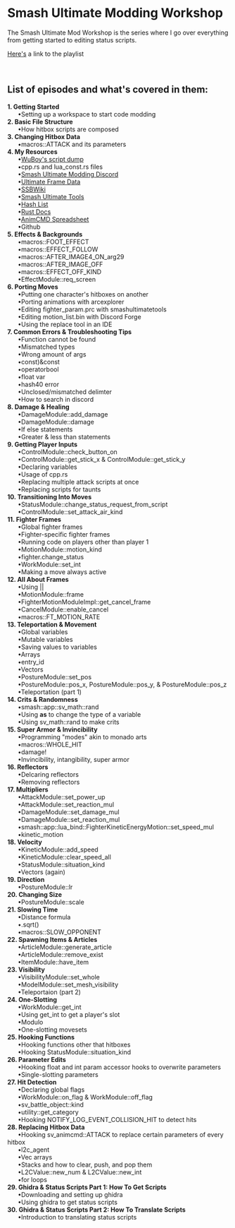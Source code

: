 # Smash Ultimate Modding Workshop
The Smash Ultimate Mod Workshop is the series where I go over everything from getting started to editing status scripts.

<a href="https://www.youtube.com/playlist?list=PLJ8C0Hk2ZKHvxjfFylRUIbVnDUvxLdejh">Here's</a> a link to the playlist

<br><h2>List of episodes and what's covered in them:</h2>
<b>1. Getting Started</b>
<br>&nbsp;&nbsp;&nbsp;&nbsp;&nbsp;&nbsp;•Setting up a workspace to start code modding
<br><b>2. Basic File Structure</b>
  <br>&nbsp;&nbsp;&nbsp;&nbsp;&nbsp;&nbsp;•How hitbox scripts are composed
<br><b>3. Changing Hitbox Data</b>
  <br>&nbsp;&nbsp;&nbsp;&nbsp;&nbsp;&nbsp;•macros::ATTACK and its parameters
<br><b>4. My Resources</b>
  <br>&nbsp;&nbsp;&nbsp;&nbsp;&nbsp;&nbsp;•<a href="https://github.com/WuBoytH/SSBU-Dumped-Scripts/tree/main/smashline">WuBoy's script dump</a>
  <br>&nbsp;&nbsp;&nbsp;&nbsp;&nbsp;&nbsp;•cpp.rs and lua_const.rs files
  <br>&nbsp;&nbsp;&nbsp;&nbsp;&nbsp;&nbsp;•<a href="https://discord.gg/ASJyTrZ">Smash Ultimate Modding Discord</a>
  <br>&nbsp;&nbsp;&nbsp;&nbsp;&nbsp;&nbsp;•<a href="https://ultimateframedata.com/">Ultimate Frame Data</a>
  <br>&nbsp;&nbsp;&nbsp;&nbsp;&nbsp;&nbsp;•<a href="https://www.ssbwiki.com/">SSBWiki</a>
  <br>&nbsp;&nbsp;&nbsp;&nbsp;&nbsp;&nbsp;•<a href="https://smashultimatetools.com/">Smash Ultimate Tools</a>
  <br>&nbsp;&nbsp;&nbsp;&nbsp;&nbsp;&nbsp;•<a href="https://raw.githubusercontent.com/ultimate-research/param-labels/master/ParamLabels.csv">Hash List</a>
  <br>&nbsp;&nbsp;&nbsp;&nbsp;&nbsp;&nbsp;•<a href="https://ultimate-research.github.io/skyline-rs-template/doc/smash/index.html">Rust Docs</a>
  <br>&nbsp;&nbsp;&nbsp;&nbsp;&nbsp;&nbsp;•<a href="https://docs.google.com/spreadsheets/d/1q_TpWoQkr9YWgQ7fc3JpHuU9zKfCLtl80Uodcyc0NPY/edit#gid=0">AnimCMD Spreadsheet</a>
  <br>&nbsp;&nbsp;&nbsp;&nbsp;&nbsp;&nbsp;•Github
<br><b>5. Effects & Backgrounds</b>
  <br>&nbsp;&nbsp;&nbsp;&nbsp;&nbsp;&nbsp;•macros::FOOT_EFFECT
  <br>&nbsp;&nbsp;&nbsp;&nbsp;&nbsp;&nbsp;•macros::EFFECT_FOLLOW
  <br>&nbsp;&nbsp;&nbsp;&nbsp;&nbsp;&nbsp;•macros::AFTER_IMAGE4_ON_arg29
  <br>&nbsp;&nbsp;&nbsp;&nbsp;&nbsp;&nbsp;•macros::AFTER_IMAGE_OFF
  <br>&nbsp;&nbsp;&nbsp;&nbsp;&nbsp;&nbsp;•macros::EFFECT_OFF_KIND
  <br>&nbsp;&nbsp;&nbsp;&nbsp;&nbsp;&nbsp;•EffectModule::req_screen
<br><b>6. Porting Moves</b>
  <br>&nbsp;&nbsp;&nbsp;&nbsp;&nbsp;&nbsp;•Putting one character's hitboxes on another
  <br>&nbsp;&nbsp;&nbsp;&nbsp;&nbsp;&nbsp;•Porting animations with arcexplorer
  <br>&nbsp;&nbsp;&nbsp;&nbsp;&nbsp;&nbsp;•Editing fighter_param.prc with smashultimatetools
  <br>&nbsp;&nbsp;&nbsp;&nbsp;&nbsp;&nbsp;•Editing motion_list.bin with Discord Forge
  <br>&nbsp;&nbsp;&nbsp;&nbsp;&nbsp;&nbsp;•Using the replace tool in an IDE
<br><b>7. Common Errors & Troubleshooting Tips</b>
  <br>&nbsp;&nbsp;&nbsp;&nbsp;&nbsp;&nbsp;•Function cannot be found
  <br>&nbsp;&nbsp;&nbsp;&nbsp;&nbsp;&nbsp;•Mismatched types
  <br>&nbsp;&nbsp;&nbsp;&nbsp;&nbsp;&nbsp;•Wrong amount of args
  <br>&nbsp;&nbsp;&nbsp;&nbsp;&nbsp;&nbsp;•const)&const
  <br>&nbsp;&nbsp;&nbsp;&nbsp;&nbsp;&nbsp;•operatorbool
  <br>&nbsp;&nbsp;&nbsp;&nbsp;&nbsp;&nbsp;•float var
  <br>&nbsp;&nbsp;&nbsp;&nbsp;&nbsp;&nbsp;•hash40 error
  <br>&nbsp;&nbsp;&nbsp;&nbsp;&nbsp;&nbsp;•Unclosed/mismatched delimter
  <br>&nbsp;&nbsp;&nbsp;&nbsp;&nbsp;&nbsp;•How to search in discord 
<br><b>8. Damage & Healing</b>
  <br>&nbsp;&nbsp;&nbsp;&nbsp;&nbsp;&nbsp;•DamageModule::add_damage
  <br>&nbsp;&nbsp;&nbsp;&nbsp;&nbsp;&nbsp;•DamageModule::damage
  <br>&nbsp;&nbsp;&nbsp;&nbsp;&nbsp;&nbsp;•If else statements
  <br>&nbsp;&nbsp;&nbsp;&nbsp;&nbsp;&nbsp;•Greater & less than statements
<br><b>9. Getting Player Inputs</b>
  <br>&nbsp;&nbsp;&nbsp;&nbsp;&nbsp;&nbsp;•ControlModule::check_button_on
  <br>&nbsp;&nbsp;&nbsp;&nbsp;&nbsp;&nbsp;•ControlModule::get_stick_x & ControlModule::get_stick_y
  <br>&nbsp;&nbsp;&nbsp;&nbsp;&nbsp;&nbsp;•Declaring variables
  <br>&nbsp;&nbsp;&nbsp;&nbsp;&nbsp;&nbsp;•Usage of cpp.rs
  <br>&nbsp;&nbsp;&nbsp;&nbsp;&nbsp;&nbsp;•Replacing multiple attack scripts at once
  <br>&nbsp;&nbsp;&nbsp;&nbsp;&nbsp;&nbsp;•Replacing scripts for taunts
<br><b>10. Transitioning Into Moves</b>
  <br>&nbsp;&nbsp;&nbsp;&nbsp;&nbsp;&nbsp;•StatusModule::change_status_request_from_script
  <br>&nbsp;&nbsp;&nbsp;&nbsp;&nbsp;&nbsp;•ControlModule::set_attack_air_kind
<br><b>11. Fighter Frames</b>
  <br>&nbsp;&nbsp;&nbsp;&nbsp;&nbsp;&nbsp;•Global fighter frames
  <br>&nbsp;&nbsp;&nbsp;&nbsp;&nbsp;&nbsp;•Fighter-specific fighter frames
  <br>&nbsp;&nbsp;&nbsp;&nbsp;&nbsp;&nbsp;•Running code on players other than player 1
  <br>&nbsp;&nbsp;&nbsp;&nbsp;&nbsp;&nbsp;•MotionModule::motion_kind
  <br>&nbsp;&nbsp;&nbsp;&nbsp;&nbsp;&nbsp;•fighter.change_status
  <br>&nbsp;&nbsp;&nbsp;&nbsp;&nbsp;&nbsp;•WorkModule::set_int
  <br>&nbsp;&nbsp;&nbsp;&nbsp;&nbsp;&nbsp;•Making a move always active
<br><b>12. All About Frames</b>
  <br>&nbsp;&nbsp;&nbsp;&nbsp;&nbsp;&nbsp;•Using ||
  <br>&nbsp;&nbsp;&nbsp;&nbsp;&nbsp;&nbsp;•MotionModule::frame
  <br>&nbsp;&nbsp;&nbsp;&nbsp;&nbsp;&nbsp;•FighterMotionModuleImpl::get_cancel_frame
  <br>&nbsp;&nbsp;&nbsp;&nbsp;&nbsp;&nbsp;•CancelModule::enable_cancel
  <br>&nbsp;&nbsp;&nbsp;&nbsp;&nbsp;&nbsp;•macros::FT_MOTION_RATE
<br><b>13. Teleportation & Movement</b>
  <br>&nbsp;&nbsp;&nbsp;&nbsp;&nbsp;&nbsp;•Global variables
  <br>&nbsp;&nbsp;&nbsp;&nbsp;&nbsp;&nbsp;•Mutable variables
  <br>&nbsp;&nbsp;&nbsp;&nbsp;&nbsp;&nbsp;•Saving values to variables
  <br>&nbsp;&nbsp;&nbsp;&nbsp;&nbsp;&nbsp;•Arrays
  <br>&nbsp;&nbsp;&nbsp;&nbsp;&nbsp;&nbsp;•entry_id
  <br>&nbsp;&nbsp;&nbsp;&nbsp;&nbsp;&nbsp;•Vectors
  <br>&nbsp;&nbsp;&nbsp;&nbsp;&nbsp;&nbsp;•PostureModule::set_pos
  <br>&nbsp;&nbsp;&nbsp;&nbsp;&nbsp;&nbsp;•PostureModule::pos_x, PostureModule::pos_y, & PostureModule::pos_z
  <br>&nbsp;&nbsp;&nbsp;&nbsp;&nbsp;&nbsp;•Teleportation (part 1)
<br><b>14. Crits & Randomness</b>
  <br>&nbsp;&nbsp;&nbsp;&nbsp;&nbsp;&nbsp;•smash::app::sv_math::rand
  <br>&nbsp;&nbsp;&nbsp;&nbsp;&nbsp;&nbsp;•Using <b>as</b> to change the type of a variable
  <br>&nbsp;&nbsp;&nbsp;&nbsp;&nbsp;&nbsp;•Using sv_math::rand to make crits
<br><b>15. Super Armor & Invincibility</b>
  <br>&nbsp;&nbsp;&nbsp;&nbsp;&nbsp;&nbsp;•Programming "modes" akin to monado arts
  <br>&nbsp;&nbsp;&nbsp;&nbsp;&nbsp;&nbsp;•macros::WHOLE_HIT
  <br>&nbsp;&nbsp;&nbsp;&nbsp;&nbsp;&nbsp;•damage!
  <br>&nbsp;&nbsp;&nbsp;&nbsp;&nbsp;&nbsp;•Invincibility, intangibility, super armor
<br><b>16. Reflectors</b>
  <br>&nbsp;&nbsp;&nbsp;&nbsp;&nbsp;&nbsp;•Delcaring reflectors
  <br>&nbsp;&nbsp;&nbsp;&nbsp;&nbsp;&nbsp;•Removing reflectors
<br><b>17. Multipliers</b>
  <br>&nbsp;&nbsp;&nbsp;&nbsp;&nbsp;&nbsp;•AttackModule::set_power_up
  <br>&nbsp;&nbsp;&nbsp;&nbsp;&nbsp;&nbsp;•AttackModule::set_reaction_mul
  <br>&nbsp;&nbsp;&nbsp;&nbsp;&nbsp;&nbsp;•DamageModule::set_damage_mul
  <br>&nbsp;&nbsp;&nbsp;&nbsp;&nbsp;&nbsp;•DamageModule::set_reaction_mul
  <br>&nbsp;&nbsp;&nbsp;&nbsp;&nbsp;&nbsp;•smash::app::lua_bind::FighterKineticEnergyMotion::set_speed_mul
  <br>&nbsp;&nbsp;&nbsp;&nbsp;&nbsp;&nbsp;•kinetic_motion
<br><b>18. Velocity</b>
  <br>&nbsp;&nbsp;&nbsp;&nbsp;&nbsp;&nbsp;•KineticModule::add_speed
  <br>&nbsp;&nbsp;&nbsp;&nbsp;&nbsp;&nbsp;•KineticModule::clear_speed_all
  <br>&nbsp;&nbsp;&nbsp;&nbsp;&nbsp;&nbsp;•StatusModule::situation_kind
  <br>&nbsp;&nbsp;&nbsp;&nbsp;&nbsp;&nbsp;•Vectors (again)
<br><b>19. Direction</b>
  <br>&nbsp;&nbsp;&nbsp;&nbsp;&nbsp;&nbsp;•PostureModule::lr
<br><b>20. Changing Size</b>
  <br>&nbsp;&nbsp;&nbsp;&nbsp;&nbsp;&nbsp;•PostureModule::scale
<br><b>21. Slowing Time</b>
  <br>&nbsp;&nbsp;&nbsp;&nbsp;&nbsp;&nbsp;•Distance formula
  <br>&nbsp;&nbsp;&nbsp;&nbsp;&nbsp;&nbsp;•.sqrt()
  <br>&nbsp;&nbsp;&nbsp;&nbsp;&nbsp;&nbsp;•macros::SLOW_OPPONENT
<br><b>22. Spawning Items & Articles</b>
  <br>&nbsp;&nbsp;&nbsp;&nbsp;&nbsp;&nbsp;•ArticleModule::generate_article
  <br>&nbsp;&nbsp;&nbsp;&nbsp;&nbsp;&nbsp;•ArticleModule::remove_exist
  <br>&nbsp;&nbsp;&nbsp;&nbsp;&nbsp;&nbsp;•ItemModule::have_item
<br><b>23. Visibility</b>
  <br>&nbsp;&nbsp;&nbsp;&nbsp;&nbsp;&nbsp;•VisibilityModule::set_whole
  <br>&nbsp;&nbsp;&nbsp;&nbsp;&nbsp;&nbsp;•ModelModule::set_mesh_visibility
  <br>&nbsp;&nbsp;&nbsp;&nbsp;&nbsp;&nbsp;•Teleportaion (part 2)
<br><b>24. One-Slotting</b>
  <br>&nbsp;&nbsp;&nbsp;&nbsp;&nbsp;&nbsp;•WorkModule::get_int
  <br>&nbsp;&nbsp;&nbsp;&nbsp;&nbsp;&nbsp;•Using get_int to get a player's slot
  <br>&nbsp;&nbsp;&nbsp;&nbsp;&nbsp;&nbsp;•Modulo
  <br>&nbsp;&nbsp;&nbsp;&nbsp;&nbsp;&nbsp;•One-slotting movesets
<br><b>25. Hooking Functions</b>
  <br>&nbsp;&nbsp;&nbsp;&nbsp;&nbsp;&nbsp;•Hooking functions other that hitboxes
  <br>&nbsp;&nbsp;&nbsp;&nbsp;&nbsp;&nbsp;•Hooking StatusModule::situation_kind
<br><b>26. Parameter Edits</b>
  <br>&nbsp;&nbsp;&nbsp;&nbsp;&nbsp;&nbsp;•Hooking float and int param accessor hooks to overwrite parameters
  <br>&nbsp;&nbsp;&nbsp;&nbsp;&nbsp;&nbsp;•Single-slotting parameters
<br><b>27. Hit Detection</b>
  <br>&nbsp;&nbsp;&nbsp;&nbsp;&nbsp;&nbsp;•Declaring global flags
  <br>&nbsp;&nbsp;&nbsp;&nbsp;&nbsp;&nbsp;•WorkModule::on_flag & WorkModule::off_flag
  <br>&nbsp;&nbsp;&nbsp;&nbsp;&nbsp;&nbsp;•sv_battle_object::kind
  <br>&nbsp;&nbsp;&nbsp;&nbsp;&nbsp;&nbsp;•utility::get_category
  <br>&nbsp;&nbsp;&nbsp;&nbsp;&nbsp;&nbsp;•Hooking NOTIFY_LOG_EVENT_COLLISION_HIT to detect hits
<br><b>28. Replacing Hitbox Data</b>
  <br>&nbsp;&nbsp;&nbsp;&nbsp;&nbsp;&nbsp;•Hooking sv_animcmd::ATTACK to replace certain parameters of every hitbox
  <br>&nbsp;&nbsp;&nbsp;&nbsp;&nbsp;&nbsp;•l2c_agent
  <br>&nbsp;&nbsp;&nbsp;&nbsp;&nbsp;&nbsp;•Vec arrays
  <br>&nbsp;&nbsp;&nbsp;&nbsp;&nbsp;&nbsp;•Stacks and how to clear, push, and pop them
  <br>&nbsp;&nbsp;&nbsp;&nbsp;&nbsp;&nbsp;•L2CValue::new_num & L2CValue::new_int
  <br>&nbsp;&nbsp;&nbsp;&nbsp;&nbsp;&nbsp;•for loops
<br><b>29. Ghidra & Status Scripts Part 1: How To Get Scripts</b>
  <br>&nbsp;&nbsp;&nbsp;&nbsp;&nbsp;&nbsp;•Downloading and setting up ghidra
  <br>&nbsp;&nbsp;&nbsp;&nbsp;&nbsp;&nbsp;•Using ghidra to get status scripts
<br><b>30. Ghidra & Status Scripts Part 2: How To Translate Scripts</b>
  <br>&nbsp;&nbsp;&nbsp;&nbsp;&nbsp;&nbsp;•Introduction to translating status scripts
